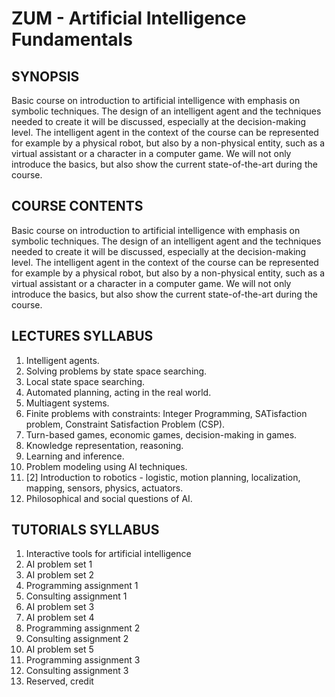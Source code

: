# ZUM - Artificial Intelligence Fundamentals

## SYNOPSIS
Basic course on introduction to artificial intelligence with emphasis on symbolic techniques. The design of an intelligent agent and the techniques needed to create it will be discussed, especially at the decision-making level. The intelligent agent in the context of the course can be represented for example by a physical robot, but also by a non-physical entity, such as a virtual assistant or a character in a computer game. We will not only introduce the basics, but also show the current state-of-the-art during the course.

## COURSE CONTENTS
Basic course on introduction to artificial intelligence with emphasis on symbolic techniques. The design of an intelligent agent and the techniques needed to create it will be discussed, especially at the decision-making level. The intelligent agent in the context of the course can be represented for example by a physical robot, but also by a non-physical entity, such as a virtual assistant or a character in a computer game. We will not only introduce the basics, but also show the current state-of-the-art during the course.

## LECTURES SYLLABUS
1. Intelligent agents.
2. Solving problems by state space searching.
3. Local state space searching.
4. Automated planning, acting in the real world.
5. Multiagent systems.
6. Finite problems with constraints: Integer Programming, SATisfaction problem, Constraint Satisfaction Problem (CSP).
7. Turn-based games, economic games, decision-making in games.
8. Knowledge representation, reasoning.
9. Learning and inference.
10. Problem modeling using AI techniques.
11. [2] Introduction to robotics - logistic, motion planning, localization, mapping, sensors, physics, actuators.
13. Philosophical and social questions of AI.

## TUTORIALS SYLLABUS
1. Interactive tools for artificial intelligence
2. AI problem set 1
3. AI problem set 2
4. Programming assignment 1
5. Consulting assignment 1
6. AI problem set 3
7. AI problem set 4
8. Programming assignment 2
9. Consulting assignment 2
10. AI problem set 5
11. Programming assignment 3
12. Consulting assignment 3
13. Reserved, credit